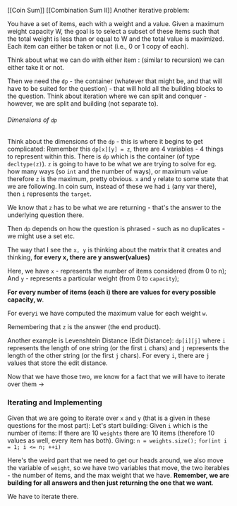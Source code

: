 [[Coin Sum]]
[[Combination Sum II]]
Another iterative problem: 

You have a set of items, each with a weight and a value. Given a maximum weight capacity W, the goal is to select a subset of these items such that the total weight is less than or equal to W and the total value is maximized. Each item can either be taken or not (i.e., 0 or 1 copy of each).

Think about what we can do with either item : (similar to recursion) we can either take it or not. 

Then we need the `dp` - the container (whatever that might be, and that will have to be suited for the question) - that will hold all the building blocks to the question. 
Think about iteration where we can split and conquer - however, we are split and building (not separate to). 

###### Dimensions of `dp`
Think about the dimensions of the `dp` - this is where it begins to get complicated: 
Remember this `dp[x][y] = z`, there are 4 variables - 4 things to represent within this. 
There is `dp` which is the container (of type `decltype(z)`). 
`z` is going to have to be what we are trying to solve for eg. how many ways (so `int` and the number of ways), or maximum value therefore `z` is the maximum, pretty obvious. 
`x` and `y` relate to some state that we are following. In coin sum, instead of these we had `i` (any var there), then `i` represents the `target`. 

We know that `z` has to be what we are returning - that's the answer to the underlying question there. 

Then `dp` depends on how the question is phrased - such as no duplicates - we might use a set etc. 

The way that I see the `x, y` is thinking about the matrix that it creates and thinking, **for every x, there are y answer(values)**

Here, we have `x` - represents the number of items considered (from 0 to n);
And `y` - represents a particular weight (from 0 to `capacity`); 

**For every number of items (each i) there are values for every possible capacity, w**. 

For every`i` we have computed the maximum value for each weight `w`. 

Remembering that `z` is the answer (the end product). 

Another example is Levenshtein Distance (Edit Distance): 
`dp[i][j]` where `i` represents the length of one string (or the first `i` chars) and `j` represents the length of the other string (or the first `j` chars). For every `i`, there are `j` values that store the edit distance. 

Now that we have those two, we know for a fact that we will have to iterate over them -> 
### Iterating and Implementing
Given that we are  going to iterate over `x` and `y` (that is a given in these questions for the most part): 
Let's start building: 
Given `i` which is the number of items: 
If there are 10 `weights` there are 10 items (therefore 10 values as well, every item has both). 
Giving:
`n = weights.size();`
`for(int i = 1; i <= n; ++i)`

Here's the weird part that we need to get our heads around, we also move the variable of `weight`, so we have two variables that move, the two iterables - the number of items, and the max weight that we have. 
**Remember, we are building for all answers and then just returning the one that we want**. 

We have to iterate there. 

